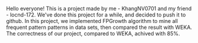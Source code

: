 Hello everyone!
This is a project made by me - KhangNV0701 and my friend - locnd-172. We've done this project for a while, and decided to push it to github. 
In this project, we implemented FPGrowth algorithm to mine all frequent pattern patterns in data sets, then compared the result with WEKA. The correctness of our project, compared to WEKA, achived with 85%. 
